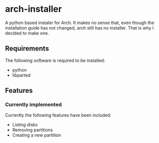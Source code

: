 # arch-installer
A python based instaler for Arch. It makes no sense that, even though the installation guide has not changed, arch still has no installer. That is why I decided to make one.

## Requirements
The following software is required to be installed:

- python
- libparted

## Features

### Currently implemented

Currently the following features have been included:

- Listing disks
- Removing partitions
- Creating a new partition
